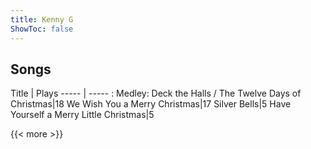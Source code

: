```yaml
---
title: Kenny G
ShowToc: false
---
```


## Songs
Title | Plays 
----- | ----- : 
Medley: Deck the Halls / The Twelve Days of Christmas|18
We Wish You a Merry Christmas|17
Silver Bells|5
Have Yourself a Merry Little Christmas|5

{{< more >}}
